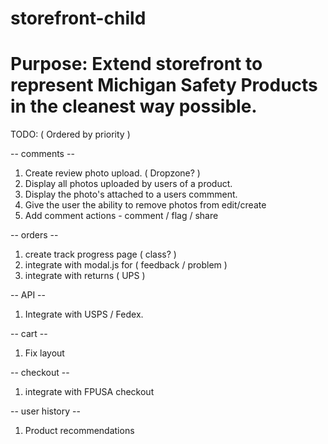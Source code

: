 # storefront-child
# Purpose: Extend storefront to represent Michigan Safety Products in the cleanest way possible.

TODO: ( Ordered by priority )

-- comments -- 
1. Create review photo upload. ( Dropzone? )
2. Display all photos uploaded by users of a product.
3. Display the photo's attached to a users commment.
4. Give the user the ability to remove photos from edit/create
5. Add comment actions - comment / flag / share

-- orders --
1. create track progress page ( class? )
2. integrate with modal.js for ( feedback / problem )
3. integrate with returns ( UPS )

-- API --
1. Integrate with USPS / Fedex.

-- cart --
1. Fix layout

-- checkout --
1. integrate with FPUSA checkout

-- user history --
1. Product recommendations